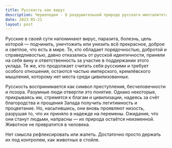 ```yaml
---
title: Русскость как вирус
description: Червепедия - О разрушительной природе русского менталитета и бесполезности его исправления.
date: 2023-05-21
layout: post
---
```


<p>Русские в своей сути напоминают вирус, паразита, болезнь, цель которой — подчинить, уничтожить или унизить всё прекрасное, доброе и светлое, что есть в мире. Те, кто обладает порядочностью, добротой и справедливостью, давно отказались от русской идентичности, приняли на себя вину и ответственность за участие в поддержании этого уклада. Те же, кто продолжает считать себя русскими и требует особого отношения, остаются частью имперского, кремлёвского мышления, которому нет места среди цивилизованных.</p>

<p>Русскость воспринимается как символ преступления, бесчеловечности и позора. Разумные люди отвергли это понятие. Однако некоторые, прикрываясь им, стремятся к благам и цивилизации, надеясь за счёт благородства и прощения Запада получить легитимность и процветание. Но, насытившись, они вновь проявляют низость, разрушая то, что их приняло в надежде на перемены. Ожидания, что они станут людьми, напрасны — их природа остаётся неизменной. Животное не превратится в человека.</p>

<p>Нет смысла рефлексировать или жалеть. Достаточно просто держать их под контролем, как животных в стойле.</p>